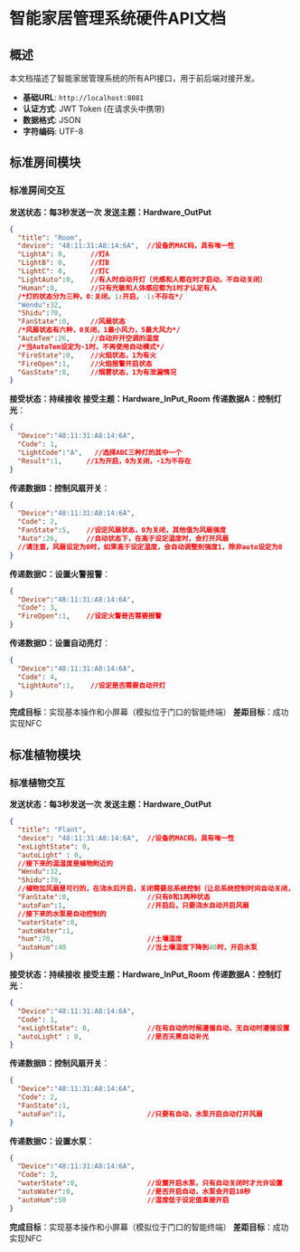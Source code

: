 # 智能家居管理系统硬件API文档

## 概述

本文档描述了智能家居管理系统的所有API接口，用于前后端对接开发。

- **基础URL**: `http://localhost:8081`
- **认证方式**: JWT Token (在请求头中携带)
- **数据格式**: JSON
- **字符编码**: UTF-8

<!-- FINISH -->
## 标准房间模块
### 标准房间交互
**发送状态：每3秒发送一次**
**发送主题：Hardware_OutPut**
```json
{
  "title": "Room",
  "device": "48:11:31:A8:14:6A",  //设备的MAC码，具有唯一性
  "LightA": 0,      //灯A
  "LightB": 0,      //灯B
  "LightC": 0,      //灯C
  "LightAuto":0,    //有人时自动开灯（光感和人都在时才启动，不自动关闭）
  "Human":0,        //只有光敏和人体感应都为1时才认定有人
  /*灯的状态分为三种，0:关闭，1:开启，-1:不存在*/
  "Wendu":32,
  "Shidu":70,
  "FanState":0,     //风扇状态
  /*风扇状态有六种，0关闭，1最小风力，5最大风力*/
  "AutoTem":26,     //自动开开空调的温度
  /*当AutoTem设定为-1时，不再使用自动模式*/
  "FireState":0,    //火焰状态，1为有火
  "FireOpen":1,     //火焰报警开启状态
  "GasState":0,     //烟雾状态，1为有泄漏情况
}
```
**接受状态：持续接收**
**接受主题：Hardware_InPut_Room**
**传递数据A：控制灯光**：
```json
{
  "Device":"48:11:31:A8:14:6A",
  "Code": 1,
  "LightCode":"A",   //选择ABC三种灯的其中一个
  "Result":1,      //1为开启，0为关闭，-1为不存在
}
```
**传递数据B：控制风扇开关**：
```json
{
  "Device":"48:11:31:A8:14:6A",
  "Code": 2,
  "FanState":5,    //设定风扇状态，0为关闭，其他值为风扇强度
  "Auto":26,       //自动状态下，在高于设定温度时，会打开风扇
  //请注意，风扇设定为0时，如果高于设定温度，会自动调整到强度1，除非auto设定为0
}
```
**传递数据C：设置火警报警**：
```json
{
  "Device":"48:11:31:A8:14:6A",
  "Code": 3,
  "FireOpen":1,    //设定火警是否需要报警
}
```

**传递数据D：设置自动亮灯**：
```json
{
  "Device":"48:11:31:A8:14:6A",
  "Code": 4,
  "LightAuto":1,    //设定是否需要自动开灯
}
```
**完成目标**：实现基本操作和小屏幕（模拟位于门口的智能终端）
**差距目标**：成功实现NFC







## 标准植物模块
### 标准植物交互
**发送状态：每3秒发送一次**
**发送主题：Hardware_OutPut**
```json
{
  "title": "Plant",
  "device": "48:11:31:A8:14:6A",  //设备的MAC码，具有唯一性
  "exLightState": 0,
  "autoLight" : 0,
  //接下来的温湿度是植物附近的
  "Wendu":32,
  "Shidu":70,
  //植物加风扇是可行的，在浇水后开启，关闭需要总系统控制（让总系统控制时间自动关闭，防止水分过多导致烂根
  "FanState":0,                   //只有0和1两种状态
  "autoFan":1,                    //开启后，只要浇水自动开启风扇
  //接下来的水泵是自动控制的
  "waterState":0,
  "autoWater":1,
  "hum":70,                       //土壤湿度
  "autoHum":40                    //当土壤湿度下降到40时，开启水泵
}
```
**接受状态：持续接收**
**接受主题：Hardware_InPut_Room**
**传递数据A：控制灯光**：
```json
{
  "Device":"48:11:31:A8:14:6A",
  "Code": 1,
  "exLightState": 0,              //在有自动的时候遵循自动，无自动时遵循设置
  "autoLight" : 0,                //是否天黑自动补光
}
```
**传递数据B：控制风扇开关**：
```json
{
  "Device":"48:11:31:A8:14:6A",
  "Code": 2,
  "FanState":1,
  "autoFan":1,                    //只要有自动，水泵开启自动打开风扇
}
```
**传递数据C：设置水泵**：
```json
{
  "Device":"48:11:31:A8:14:6A",
  "Code": 3,
  "waterState":0,                 //设置开启水泵，只有自动关闭时才允许设置
  "autoWater":0,                  //是否开启自动，水泵会开启10秒
  "autoHum":50                    //湿度低于设定值直接开启
}
```
**完成目标**：实现基本操作和小屏幕（模拟位于门口的智能终端）
**差距目标**：成功实现NFC





<!-- ## 卫生间模块
### 卫生间状态分类
A模式 - 完全终端控制:只由终端控制电灯开关，不管是否有人
B模式 - 柔性终端控制:电灯在无人的时候受终端影响，有人时无法通过终端控制灯的开关
C模式 - 自主硬件控制:终端无法控制，由硬件自主控制
### 浴室交互
**发送状态：每秒发送一次**
**发送主题：Hardware_OutPut**
```json
{
  "title": "Toilet",
  "Device": "48:11:31:A8:14:6A",  //设备的MAC码，具有唯一性
  "toilet_type": "A",
  "toilet_state": 0,      //是否有人
  "light_state": 0,       //是否开灯
  "fan_state": 0          //是否开风扇
}
```
**接受状态：持续接收**
**接受主题：Hardware_InPut_Toilet**
```json
{
  "Device":"48:11:31:A8:14:6A",
  "toilet_type": "A",
  "light_state": 0,
  "fan_state": 0,
}
```
**基本目标**：实现3个状态，能够通信
**最终目标**：成功实现小屏幕，NFC通信 -->





<!-- ## 门禁模块
### 门禁交互
**发送状态：有按键发送一次**
**发送主题：Hardware_OutPut**
```json
{
  "title": "Door",
  "Device": "48:11:31:A8:14:6A",  //设备的MAC码，具有唯一性
}
```
**接受状态：接收**
**接受主题：Hardware_InPut_Door**
```json
{
  "Device":"48:11:31:A8:14:6A",
  "Code": "1"
  //即在门禁显示房主已经知晓（持续10秒时间）
}
```
**接受主题：Hardware_InPut_Door**
```json
{
  "Device":"48:11:31:A8:14:6A",
  "Code": "2"
  //表示房主已经出门
}
```
**接受主题：Hardware_InPut_Door**
```json
{
  "Device":"48:11:31:A8:14:6A",
  "Code": "3"
  //表示房主已经回家
}
```
**基本目标**：能够开关门禁，控制是否外出 -->
